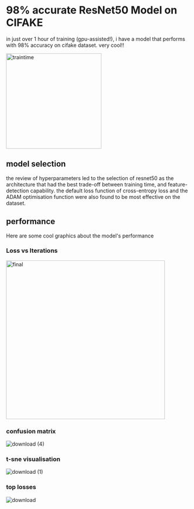 # 98% accurate ResNet50 Model on CIFAKE

in just over 1 hour of training (gpu-assisted!), i have a model that performs with 98% accuracy on cifake dataset. very cool!!

<img width="260" alt="traintime" src="https://github.com/gp-rgb/gp-rgb.github.io/assets/131956221/50da9d78-e9b7-4129-9d08-bfea6b59c594">

## model selection

the review of hyperparameters led to the selection of resnet50 as the architecture that had the best trade-off between training time, and feature-detection capability. the default loss function of cross-entropy loss and the ADAM optimisation function were also found to be most effective on the dataset.

## performance

Here are some cool graphics about the model's performance

### Loss vs Iterations

<img width="433" alt="final" src="https://github.com/gp-rgb/gp-rgb.github.io/assets/131956221/8a507497-a71a-4248-a53c-db8cfa2156b8">

### confusion matrix

![download (4)](https://github.com/gp-rgb/gp-rgb.github.io/assets/131956221/90ac3493-ff7b-4c5c-b4c2-79c68289e6b3)


### t-sne visualisation

![download (1)](https://github.com/gp-rgb/gp-rgb.github.io/assets/131956221/926df391-113b-4560-8f05-c88e8949f371)

### top losses

![download](https://github.com/gp-rgb/gp-rgb.github.io/assets/131956221/1ecae3a7-85d3-4ef5-84c2-572e8b57fe30)

